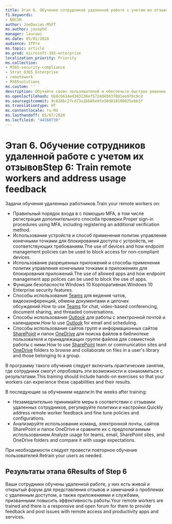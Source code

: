 ```yaml
---
title: Этап 6. Обучение сотрудников удаленной работе с учетом их отзывов
f1.keywords:
- NOCSH
author: JoeDavies-MSFT
ms.author: josephd
manager: laurawi
ms.date: 05/01/2020
audience: ITPro
ms.topic: article
ms.prod: microsoft-365-enterprise
localization_priority: Priority
ms.collection:
- M365-security-compliance
- Strat_O365_Enterprise
- remotework
- M365solutions
ms.custom: ''
description: Обучайте своих пользователей и обеспечьте быстрое решение возникающих проблем.
ms.openlocfilehash: bb8c6614ed383136ef5724d45637891ee978c9cd
ms.sourcegitcommit: 9c828bc27cd73a1bb85e9fe38d818190025ebb3f
ms.translationtype: HT
ms.contentlocale: ru-RU
ms.lasthandoff: 05/07/2020
ms.locfileid: "44160730"
---
```

# <a name="step-6-train-remote-workers-and-address-usage-feedback"></a><span data-ttu-id="305a3-103">Этап 6. Обучение сотрудников удаленной работе с учетом их отзывов</span><span class="sxs-lookup"><span data-stu-id="305a3-103">Step 6: Train remote workers and address usage feedback</span></span>

<span data-ttu-id="305a3-104">Задачи обучения удаленных работников.</span><span class="sxs-lookup"><span data-stu-id="305a3-104">Train your remote workers on:</span></span>

- <span data-ttu-id="305a3-105">Правильный порядок входа в с помощью MFA, в том числе регистрация дополнительного способа проверки.</span><span class="sxs-lookup"><span data-stu-id="305a3-105">Proper sign-in procedures using MFA, including registering an additional verification method.</span></span>
- <span data-ttu-id="305a3-106">Использование устройств и способ применения политик управления конечными точками для блокирования доступа с устройств, не соответствующих требованиям.</span><span class="sxs-lookup"><span data-stu-id="305a3-106">The use of devices and how endpoint management policies can be used to block access for non-compliant devices.</span></span>
- <span data-ttu-id="305a3-107">Использование разрешенных приложений и способы применения политик управления конечными точками в приложениях для блокирования приложений.</span><span class="sxs-lookup"><span data-stu-id="305a3-107">The use of allowed apps and how endpoint management app polices can be used to block the use of apps.</span></span>
- <span data-ttu-id="305a3-108">Функции безопасности Windows 10 Корпоративная.</span><span class="sxs-lookup"><span data-stu-id="305a3-108">Windows 10 Enterprise security features.</span></span>
- <span data-ttu-id="305a3-109">Способы использования [Teams](https://docs.microsoft.com/microsoftteams/training-microsoft-teams-landing-page) для ведения чатов, видеоконференций, обмена документами и цепочек обсуждений.</span><span class="sxs-lookup"><span data-stu-id="305a3-109">How to use [Teams](https://docs.microsoft.com/microsoftteams/training-microsoft-teams-landing-page) for chat, video-based conferencing, document sharing, and threaded conversations.</span></span>
- <span data-ttu-id="305a3-110">Способы использования [Outlook](https://support.office.com/article/outlook-training-8a5b816d-9052-4190-a5eb-494512343cca) для работы с электронной почтой и календарем.</span><span class="sxs-lookup"><span data-stu-id="305a3-110">How to use [Outlook](https://support.office.com/article/outlook-training-8a5b816d-9052-4190-a5eb-494512343cca) for email and scheduling.</span></span>
- <span data-ttu-id="305a3-111">Способы использования сайтов групп и информационных сайтов [SharePoint](https://support.office.com/article/sharepoint-online-video-training-cb8ef501-84db-4427-ac77-ec2009fb8e23) и папок [OneDrive](https://support.office.com/article/onedrive-video-training-1f608184-b7e6-43ca-8753-2ff679203132) для поиска файлов в библиотеке пользователя и принадлежащих группе файлов для совместной работы с ними.</span><span class="sxs-lookup"><span data-stu-id="305a3-111">How to use [SharePoint](https://support.office.com/article/sharepoint-online-video-training-cb8ef501-84db-4427-ac77-ec2009fb8e23) team or communication sites and [OneDrive](https://support.office.com/article/onedrive-video-training-1f608184-b7e6-43ca-8753-2ff679203132) folders to browse and collaborate on files in a user's library and those belonging to a group.</span></span>

<span data-ttu-id="305a3-112">В программу такого обучения следует включить практические занятия, где сотрудники смогут опробовать эти возможности и ознакомиться с результатами.</span><span class="sxs-lookup"><span data-stu-id="305a3-112">This training should include hands-on exercises so that your workers can experience these capabilities and their results.</span></span>

<span data-ttu-id="305a3-113">В последующие за обучением недели:</span><span class="sxs-lookup"><span data-stu-id="305a3-113">In the weeks after training:</span></span>

- <span data-ttu-id="305a3-114">Незамедлительно принимайте меры в соответствии с отзывами удаленных сотрудников, регулируйте политики и настройки.</span><span class="sxs-lookup"><span data-stu-id="305a3-114">Quickly address remote worker feedback and fine tune policies and configurations.</span></span>
- <span data-ttu-id="305a3-115">Анализируйте использование команд, электронной почты, сайтов SharePoint и папок OneDrive и сравните их с предполагаемым использованием.</span><span class="sxs-lookup"><span data-stu-id="305a3-115">Analyze usage for teams, email, SharePoint sites, and OneDrive folders and compare it with usage expectations.</span></span>

<span data-ttu-id="305a3-116">При необходимости следует провести повторное обучение пользователей.</span><span class="sxs-lookup"><span data-stu-id="305a3-116">Retrain your users as needed.</span></span>

## <a name="results-of-step-6"></a><span data-ttu-id="305a3-117">Результаты этапа 6</span><span class="sxs-lookup"><span data-stu-id="305a3-117">Results of Step 6</span></span>

<span data-ttu-id="305a3-118">Ваши сотрудники обучены удаленной работе, у них есть живой и открытый форум для представления отзывов и замечаний о проблемах с удаленным доступом, а также приложениями и службами, призванными повысить эффективность работы.</span><span class="sxs-lookup"><span data-stu-id="305a3-118">Your remote workers are trained and there is a responsive and open forum for them to provide feedback and post issues with remote access and productivity apps and services.</span></span>

